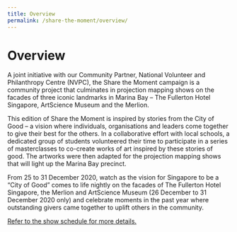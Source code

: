 ```yaml
---
title: Overview
permalink: /share-the-moment/overview/
---
```


# Overview

A joint initiative with our Community Partner, National Volunteer and Philanthropy Centre (NVPC), the Share the Moment campaign is a community project that culminates in projection mapping shows on the facades of three iconic landmarks in Marina Bay – The Fullerton Hotel Singapore, ArtScience Museum and the Merlion. 

This edition of Share the Moment is inspired by stories from the City of Good – a vision where individuals, organisations and leaders come together to give their best for the others. In a collaborative effort with local schools, a dedicated group of students volunteered their time to participate in a series of masterclasses to co-create works of art inspired by these stories of good. The artworks were then adapted for the projection mapping shows that will light up the Marina Bay precinct.  

From 25 to 31 December 2020, watch as the vision for Singapore to be a “City of Good” comes to life nightly on the facades of The Fullerton Hotel Singapore, the Merlion and ArtScience Museum (26 December to 31 December 2020 only) and celebrate moments in the past year where outstanding givers came together to uplift others in the community.

[Refer to the show schedule for more details.][show]

[show]: /share-the-moment/projection-show-schedule/


